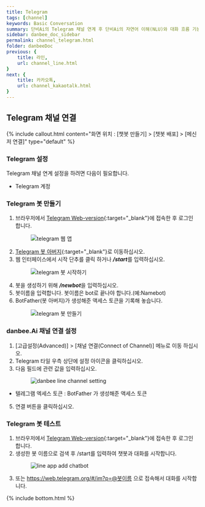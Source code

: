 ```yaml
---
title: Telegram 
tags: [channel]
keywords: Basic Conversation
summary: 단비Ai의 Telegram 채널 연계 후 단비Ai의 자연어 이해(NLU)와 대화 흐름 기능을 활용하여 Telegram 챗봇을 쉽게 만들 수 있습니다.
sidebar: danbee_doc_sidebar
permalink: channel_telegram.html
folder: danbeeDoc
previous: {
    title: 라인,
    url: channel_line.html
}
next: {
    title: 카카오톡,
    url: channel_kakaotalk.html
}
---
```


## Telegram 채널 연결 
{% include callout.html content="화면 위치 : [챗봇 만들기] > [챗봇 배포] > [메신저 연결]" type="default" %}


### Telegram 설정
Telegram 채널 연계 설정을 하려면 다음이 필요합니다.

* Telegram 계정

### Telegram 봇 만들기
1. 브라우저에서 <span class="link">[Telegram Web-version](https://web.telegram.org){:target="_blank"}</span>에 접속한 후 로그인 합니다.<figure><img class="docimage" src="images/channel/telegram/telegram_web_login.png" alt="telegram 웹 앱" style="max-width: 800px"></figure>
2. <span class="link">[Telegram 봇 아버지](https://telegram.me/botfather){:target="_blank"}</span>로 이동하십시오.
3. 웹 인터페이스에서 시작 단추를 클릭 하거나 ***/start***를 입력하십시오.<figure><img class="docimage" src="images/channel/telegram/telegram_web_start.png" alt="telegram 봇 시작하기" style="max-width: 800px"></figure>
4. 봇을 생성하기 위해  ***/newbot***을 입력하십시오.
5. 봇이름을 입력합니다. 봇이름은 bot로 끝나야 합니다.(예:Namebot)
6. BotFather(봇 아버지)가 생성해준 액세스 토큰을 기록해 놓습니다.<figure><img class="docimage" src="images/channel/telegram/telegram_web_newbot.png" alt="telegram 봇 만들기" style="max-width: 800px"></figure>

### danbee.Ai 채널 연결 설정
1. [고급설정(Advanced)] > [채널 연결(Connect of Channel)] 메뉴로 이동 하십시오.
2. Telegram 타일 우측 상단에 설정 아이콘을 클릭하십시오.
3. 다음 필드에 관련 값을 입력하십시오.<figure><img class="docimage" src="images/channel/telegram/telegram_danbee_setting.png" alt="danbee line channel setting" style="max-width: 800px"></figure>
  * 텔레그램 엑세스 토큰 : BotFather 가 생성해준 액세스 토큰
5. 연결 버튼을 클릭하십시오.

### Telegram 봇 테스트
1. 브라우저에서 <span class="link">[Telegram Web-version](https://web.telegram.org){:target="_blank"}</span>에 접속한 후 로그인 합니다.
2. 생성한 봇 이름으로 검색 후 /start를 입력하여 챗봇과 대화를 시작합니다.<figure><img class="docimage" src="images/channel/telegram/telegram_app_add_chatbot.png" alt="line app add chatbot" style="max-width: 800px"></figure>
3. 또는 https://web.telegram.org/#/im?p=@봇이름 으로 접속해서 대화를 시작합니다.


{% include bottom.html %}

